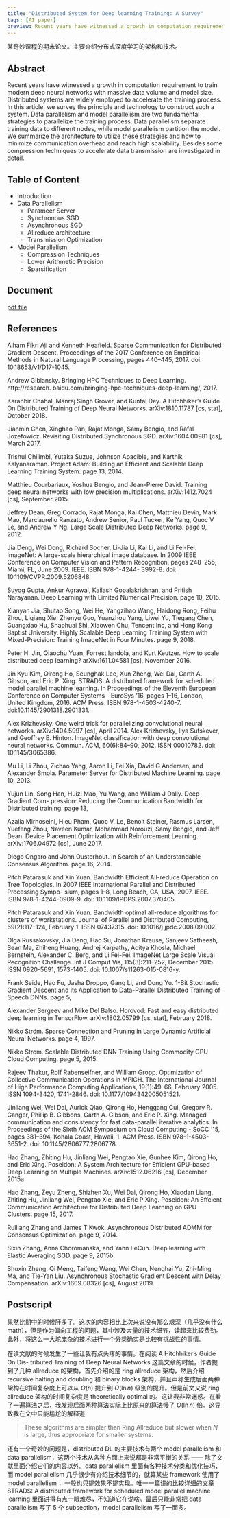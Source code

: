 ```yaml
---
title: "Distributed System for Deep learning Training: A Survey"
tags: [AI paper]
preview: Recent years have witnessed a growth in computation requirement to train modern deep neural networks with massive data volume and model size. Distributed systems are widely employed to accelerate the training process. In this article, we survey the principle and technology to construct such a system. 
---
```


某奇妙课程的期末论文。主要介绍分布式深度学习的架构和技术。

## Abstract

Recent years have witnessed a growth in computation requirement to train modern deep neural networks with massive data volume and model size. Distributed systems are widely employed to accelerate the training process. In this article, we survey the principle and technology to construct such a system. Data parallelism and model parallelism are two fundamental strategies to parallelize the training process. Data parallelism separate training data to different nodes, while model parallelism partition the model. We summarize the architecture to utilize these strategies and how to minimize communication overhead and reach high scalability. Besides some compression techniques to accelerate data transmission are investigated in detail. 

## Table of Content

- Introduction
- Data Parallelism
  - Parameer Server
  - Synchronous SGD 
  - Asynchronous SGD 
  - Allreduce architecture
  - Transmission Optimization 
- Model Parallelism
  - Compression Techniques
  - Lower Arithmetic Precision 
  - Sparsification

## Document

[pdf file](/assets/doc/survey-final.pdf)

## References

Alham Fikri Aji and Kenneth Heafield. Sparse Communication for Distributed Gradient
Descent. Proceedings of the 2017 Conference on Empirical Methods in Natural Language
Processing, pages 440–445, 2017. doi: 10.18653/v1/D17-1045.

Andrew Gibiansky. Bringing HPC Techniques to Deep Learning. http://research.
baidu.com/bringing-hpc-techniques-deep-learning/, 2017.

Karanbir Chahal, Manraj Singh Grover, and Kuntal Dey. A Hitchhiker’s Guide On Distributed Training of Deep Neural Networks. arXiv:1810.11787 [cs, stat], October 2018.

Jianmin Chen, Xinghao Pan, Rajat Monga, Samy Bengio, and Rafal Jozefowicz. Revisiting
Distributed Synchronous SGD. arXiv:1604.00981 [cs], March 2017.

Trishul Chilimbi, Yutaka Suzue, Johnson Apacible, and Karthik Kalyanaraman. Project
Adam: Building an Efficient and Scalable Deep Learning Training System. page 13, 2014.

Matthieu Courbariaux, Yoshua Bengio, and Jean-Pierre David. Training deep neural networks with low precision multiplications. arXiv:1412.7024 [cs], September 2015.

Jeffrey Dean, Greg Corrado, Rajat Monga, Kai Chen, Matthieu Devin, Mark Mao,
Marc’aurelio Ranzato, Andrew Senior, Paul Tucker, Ke Yang, Quoc V Le, and Andrew Y
Ng. Large Scale Distributed Deep Networks. page 9, 2012.

Jia Deng, Wei Dong, Richard Socher, Li-Jia Li, Kai Li, and Li Fei-Fei. ImageNet: A large-scale hierarchical image database. In 2009 IEEE Conference on Computer Vision and Pattern Recognition, pages 248–255, Miami, FL, June 2009. IEEE. ISBN 978-1-4244-
3992-8. doi: 10.1109/CVPR.2009.5206848.

Suyog Gupta, Ankur Agrawal, Kailash Gopalakrishnan, and Pritish Narayanan. Deep
Learning with Limited Numerical Precision. page 10, 2015.

Xianyan Jia, Shutao Song, Wei He, Yangzihao Wang, Haidong Rong, Feihu Zhou, Liqiang Xie, Zhenyu Guo, Yuanzhou Yang, Liwei Yu, Tiegang Chen, Guangxiao Hu, Shaohuai Shi, Xiaowen Chu, Tencent Inc, and Hong Kong Baptist University. Highly Scalable Deep
Learning Training System with Mixed-Precision: Training ImageNet in Four Minutes.
page 9, 2018.

Peter H. Jin, Qiaochu Yuan, Forrest Iandola, and Kurt Keutzer. How to scale distributed deep learning? arXiv:1611.04581 [cs], November 2016.

Jin Kyu Kim, Qirong Ho, Seunghak Lee, Xun Zheng, Wei Dai, Garth A. Gibson, and Eric P. Xing. STRADS: A distributed framework for scheduled model parallel machine learning. In Proceedings of the Eleventh European Conference on Computer Systems - EuroSys ’16, pages 1–16, London, United Kingdom, 2016. ACM Press. ISBN 978-1-4503-4240-7. doi:10.1145/2901318.2901331.

Alex Krizhevsky. One weird trick for parallelizing convolutional neural networks.
arXiv:1404.5997 [cs], April 2014. Alex Krizhevsky, Ilya Sutskever, and Geoffrey E. Hinton. ImageNet classification with deep convolutional neural networks. Commun. ACM, 60(6):84–90, 2012. ISSN 00010782. doi: 10.1145/3065386.

Mu Li, Li Zhou, Zichao Yang, Aaron Li, Fei Xia, David G Andersen, and Alexander Smola. Parameter Server for Distributed Machine Learning. page 10, 2013.

Yujun Lin, Song Han, Huizi Mao, Yu Wang, and William J Dally. Deep Gradient Com-
pression: Reducing the Communication Bandwidth for Distributed training. page 13,

Azalia Mirhoseini, Hieu Pham, Quoc V. Le, Benoit Steiner, Rasmus Larsen, Yuefeng Zhou, Naveen Kumar, Mohammad Norouzi, Samy Bengio, and Jeff Dean. Device Placement Optimization with Reinforcement Learning. arXiv:1706.04972 [cs], June 2017.

Diego Ongaro and John Ousterhout. In Search of an Understandable Consensus Algorithm. page 16, 2014.

Pitch Patarasuk and Xin Yuan. Bandwidth Efficient All-reduce Operation on Tree
Topologies. In 2007 IEEE International Parallel and Distributed Processing Sympo-
sium, pages 1–8, Long Beach, CA, USA, 2007. IEEE. ISBN 978-1-4244-0909-9. doi:
10.1109/IPDPS.2007.370405.

Pitch Patarasuk and Xin Yuan. Bandwidth optimal all-reduce algorithms for clusters of workstations. Journal of Parallel and Distributed Computing, 69(2):117–124, February 1. ISSN 07437315. doi: 10.1016/j.jpdc.2008.09.002.

Olga Russakovsky, Jia Deng, Hao Su, Jonathan Krause, Sanjeev Satheesh, Sean Ma,
Zhiheng Huang, Andrej Karpathy, Aditya Khosla, Michael Bernstein, Alexander C.
Berg, and Li Fei-Fei. ImageNet Large Scale Visual Recognition Challenge. Int
J Comput Vis, 115(3):211–252, December 2015. ISSN 0920-5691, 1573-1405. doi:
10.1007/s11263-015-0816-y.

Frank Seide, Hao Fu, Jasha Droppo, Gang Li, and Dong Yu. 1-Bit Stochastic Gradient Descent and its Application to Data-Parallel Distributed Training of Speech DNNs. page 5,

Alexander Sergeev and Mike Del Balso. Horovod: Fast and easy distributed deep learning in TensorFlow. arXiv:1802.05799 [cs, stat], February 2018.

Nikko Ström. Sparse Connection and Pruning in Large Dynamic Artificial Neural Networks. page 4, 1997.

Nikko Strom. Scalable Distributed DNN Training Using Commodity GPU Cloud Computing. page 5, 2015.

Rajeev Thakur, Rolf Rabenseifner, and William Gropp. Optimization of Collective Communication Operations in MPICH. The International Journal of High Performance
Computing Applications, 19(1):49–66, February 2005. ISSN 1094-3420, 1741-2846. doi:
10.1177/1094342005051521.

Jinliang Wei, Wei Dai, Aurick Qiao, Qirong Ho, Henggang Cui, Gregory R. Ganger,
Phillip B. Gibbons, Garth A. Gibson, and Eric P. Xing. Managed communication and
consistency for fast data-parallel iterative analytics. In Proceedings of the Sixth ACM
Symposium on Cloud Computing - SoCC ’15, pages 381–394, Kohala Coast, Hawaii, 1. ACM Press. ISBN 978-1-4503-3651-2. doi: 10.1145/2806777.2806778.

Hao Zhang, Zhiting Hu, Jinliang Wei, Pengtao Xie, Gunhee Kim, Qirong Ho, and Eric Xing. Poseidon: A System Architecture for Efficient GPU-based Deep Learning on Multiple Machines. arXiv:1512.06216 [cs], December 2015a.

Hao Zhang, Zeyu Zheng, Shizhen Xu, Wei Dai, Qirong Ho, Xiaodan Liang, Zhiting Hu,
Jinliang Wei, Pengtao Xie, and Eric P Xing. Poseidon: An Effcient Communication
Architecture for Distributed Deep Learning on GPU Clusters. page 15, 2017.

Ruiliang Zhang and James T Kwok. Asynchronous Distributed ADMM for Consensus
Optimization. page 9, 2014.

Sixin Zhang, Anna Choromanska, and Yann LeCun. Deep learning with Elastic Averaging SGD. page 9, 2015b.

Shuxin Zheng, Qi Meng, Taifeng Wang, Wei Chen, Nenghai Yu, Zhi-Ming Ma, and
Tie-Yan Liu. Asynchronous Stochastic Gradient Descent with Delay Compensation.
arXiv:1609.08326 [cs], August 2019.

## Postscript

果然比期中的时候肝多了。这次的内容相比上次来说没有那么艰深（几乎没有什么 math），但是作为偏向工程的问题，其中涉及大量的技术细节，读起来比较费劲。此外，将这么一大坨庞杂的技术进行一个分类确实是比较有挑战性的事情。

在读文献的时候发生了一些让我有点头疼的事情。在阅读 A Hitchhiker’s Guide On Dis-
tributed Training of Deep Neural Networks 这篇文章的时候，作者提到了几种 allreduce 的架构，首先介绍的是 ring allreduce 架构，然后介绍 recursive halfing and doubling 和 binary blocks 架构，并且声称生成后面两种架构在时间复杂度上可以从 $O(n)$ 提升到 $O(\ln n)$ 级别的提升。但是前文又说 ring allreduce 架构的时间复杂度是 theoretically optimal 的。这让我非常迷惑。在看了一遍算法之后，我发现后面两种算法实际上比原来的算法慢了 $O(\ln n)$ 倍。这导致我在文中只能尴尬的解释道

> These algorithms are simpler than Ring Allreduce but slower when $N$ is large, thus appropriate for smaller systems. 

还有一个奇妙的问题是，distributed DL 的主要技术有两个 model parallelism 和 data parallelism，这两个技术从各种方面上来说都是非常平衡的关系 —— 除了文献里面介绍它们的内容以外。data parallelism 里面有各种技术分类和优化技巧，而 model parallelism 几乎很少有介绍技术细节的，就算某些 framework 使用了 model parallelism ，一般也只提效果不提实现。唯一一篇讲的比较详细的文章 STRADS: A distributed framework for scheduled model parallel machine learning 里面讲得有点一眼难尽，不知道它在说啥。最后只能非常把 data parallelism 写了 5 个 subsection，model parallelism 写了一面多。